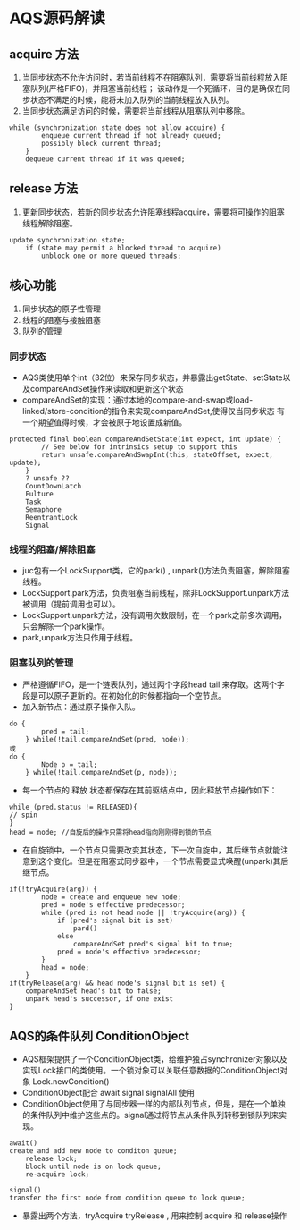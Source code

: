 # AQS源码解读       
## acquire 方法     
1. 当同步状态不允许访问时，若当前线程不在阻塞队列，需要将当前线程放入阻塞队列(严格FIFO)，并阻塞当前线程；
该动作是一个死循环，目的是确保在同步状态不满足的时候，能将未加入队列的当前线程放入队列。        
2. 当同步状态满足访问的时候，需要将当前线程从阻塞队列中移除。        
```
while (synchronization state does not allow acquire) {
	    enqueue current thread if not already queued;
	    possibly block current thread;
	}
	dequeue current thread if it was queued;
```
## release 方法     
1. 更新同步状态，若新的同步状态允许阻塞线程acquire，需要将可操作的阻塞线程解除阻塞。    
```
update synchronization state;
	if (state may permit a blocked thread to acquire)
	    unblock one or more queued threads; 
```
## 核心功能        
1. 同步状态的原子性管理       
2. 线程的阻塞与接触阻塞
3. 队列的管理
### 同步状态     
* AQS类使用单个int（32位）来保存同步状态，并暴露出getState、setState以及compareAndSet操作来读取和更新这个状态      
* compareAndSet的实现：通过本地的compare-and-swap或load-linked/store-condition的指令来实现compareAndSet,使得仅当同步状态
有一个期望值得时候，才会被原子地设置成新值。      
```
protected final boolean compareAndSetState(int expect, int update) {
        // See below for intrinsics setup to support this
        return unsafe.compareAndSwapInt(this, stateOffset, expect, update);
    }
    ? unsafe ?? 
    CountDownLatch
    Fulture
    Task
    Semaphore
    ReentrantLock
    Signal
```
### 线程的阻塞/解除阻塞      
* juc包有一个LockSupport类，它的park() , unpark()方法负责阻塞，解除阻塞线程。      
* LockSupport.park方法，负责阻塞当前线程，除非LockSupport.unpark方法被调用（提前调用也可以）。
* LockSupport.unpark方法，没有调用次数限制，在一个park之前多次调用，只会解除一个park操作。     
* park,unpark方法只作用于线程。      
### 阻塞队列的管理         
* 严格遵循FIFO，是一个链表队列，通过两个字段head tail 来存取。这两个字段是可以原子更新的。在初始化的时候都指向一个空节点。       
* 加入新节点：通过原子操作入队。       
```
do {
	    pred = tail;
	} while(!tail.compareAndSet(pred, node));
或
do {
	    Node p = tail;
	} while(!tail.compareAndSet(p, node));
```
* 每一个节点的 释放 状态都保存在其前驱结点中，因此释放节点操作如下：        
```
while (pred.status != RELEASED){
// spin
}
head = node; //自旋后的操作只需将head指向刚刚得到锁的节点
```
* 在自旋锁中，一个节点只需要改变其状态，下一次自旋中，其后继节点就能注意到这个变化。但是在阻塞式同步器中，一个节点需要显式唤醒(unpark)其后继节点。      
```
if(!tryAcquire(arg)) {
	    node = create and enqueue new node;
	    pred = node's effective predecessor;
	    while (pred is not head node || !tryAcquire(arg)) {
	        if (pred's signal bit is set)
	            pard()
	        else
	            compareAndSet pred's signal bit to true;
	        pred = node's effective predecessor;
	    }
	    head = node;
	}
if(tryRelease(arg) && head node's signal bit is set) {
    compareAndSet head's bit to false;
    unpark head's successor, if one exist
}
```
## AQS的条件队列 ConditionObject     
* AQS框架提供了一个ConditionObject类，给维护独占synchronizer对象以及实现Lock接口的类使用。一个锁对象可以关联任意数据的ConditionObject对象 Lock.newCondition()      
* ConditionObject配合 await  signal  signalAll 使用     
* ConditionObject使用了与同步器一样的内部队列节点，但是，是在一个单独的条件队列中维护这些点的。signal通过将节点从条件队列转移到锁队列来实现。      
```
await()
create and add new node to conditon queue;
	release lock;
	block until node is on lock queue;
	re-acquire lock;
	
signal()
transfer the first node from condition queue to lock queue;
```

      

* 暴露出两个方法，tryAcquire tryRelease , 用来控制 acquire 和 release操作
